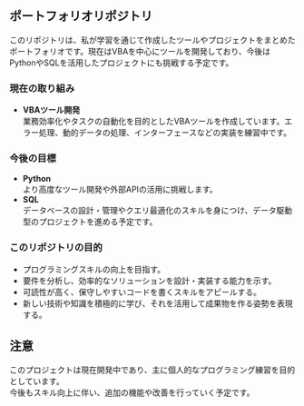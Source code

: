 ## **ポートフォリオリポジトリ**

このリポジトリは、私が学習を通じて作成したツールやプロジェクトをまとめたポートフォリオです。現在はVBAを中心にツールを開発しており、今後はPythonやSQLを活用したプロジェクトにも挑戦する予定です。

### **現在の取り組み**
- **VBAツール開発**  
  業務効率化やタスクの自動化を目的としたVBAツールを作成しています。エラー処理、動的データの処理、インターフェースなどの実装を練習中です。

### **今後の目標**
- **Python**  
  より高度なツール開発や外部APIの活用に挑戦します。
- **SQL**  
  データベースの設計・管理やクエリ最適化のスキルを身につけ、データ駆動型のプロジェクトを進める予定です。

### **このリポジトリの目的**
- プログラミングスキルの向上を目指す。
- 要件を分析し、効率的なソリューションを設計・実装する能力を示す。
- 可読性が高く、保守しやすいコードを書くスキルをアピールする。
- 新しい技術や知識を積極的に学び、それを活用して成果物を作る姿勢を表現する。

## 注意
このプロジェクトは現在開発中であり、主に個人的なプログラミング練習を目的としています。  
今後もスキル向上に伴い、追加の機能や改善を行っていく予定です。
